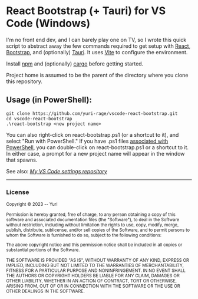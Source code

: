 # React Bootstrap (+ Tauri) for VS Code (Windows)

I'm no front end dev, and I can barely play one on TV, so I wrote this quick script to abstract away the few commands required to get setup with [React](https://react.dev/), [Bootstrap](https://react-bootstrap.netlify.app/), and (optionally) [Tauri](https://tauri.app/). It uses [Vite](https://vitejs.dev/) to configure the environment.

Install [npm](https://nodejs.org/en/download) and (optionally) [cargo](https://doc.rust-lang.org/cargo/getting-started/installation.html) before getting started.

Project home is assumed to be the parent of the directory where you clone this repository.

## Usage (in PowerShell):
    git clone https://github.com/yuri-rage/vscode-react-bootstrap.git
    cd vscode-react-bootstrap
    .\react-bootstrap <new project name>

You can also right-click on react-bootstrap.ps1 (or a shortcut to it), and select "Run with PowerShell."  If you have .ps1 files [associated with PowerShell](https://www.top-password.com/blog/set-ps1-script-to-open-with-powershell-by-default/), you can double-click on react-bootstrap.ps1 or a shortcut to it.  In either case, a prompt for a new project name will appear in the window that spawns.

See also: _[My VS Code settings repository](https://github.com/yuri-rage/vscode-configuration)_

---
### License
<small>Copyright &copy; 2023 -- Yuri

Permission is hereby granted, free of charge, to any person obtaining
a copy of this software and associated documentation files (the
"Software"), to deal in the Software without restriction, including
without limitation the rights to use, copy, modify, merge, publish,
distribute, sublicense, and/or sell copies of the Software, and to
permit persons to whom the Software is furnished to do so, subject to
the following conditions:

The above copyright notice and this permission notice shall be
included in all copies or substantial portions of the Software.

THE SOFTWARE IS PROVIDED "AS IS", WITHOUT WARRANTY OF ANY KIND,
EXPRESS OR IMPLIED, INCLUDING BUT NOT LIMITED TO THE WARRANTIES OF
MERCHANTABILITY, FITNESS FOR A PARTICULAR PURPOSE AND
NONINFRINGEMENT. IN NO EVENT SHALL THE AUTHORS OR COPYRIGHT HOLDERS BE
LIABLE FOR ANY CLAIM, DAMAGES OR OTHER LIABILITY, WHETHER IN AN ACTION
OF CONTRACT, TORT OR OTHERWISE, ARISING FROM, OUT OF OR IN CONNECTION
WITH THE SOFTWARE OR THE USE OR OTHER DEALINGS IN THE SOFTWARE.</small>